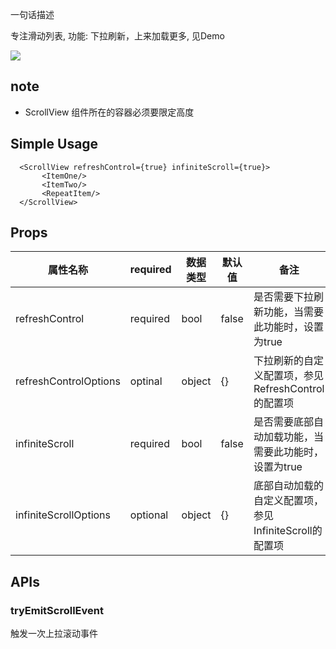 
一句话描述

专注滑动列表, 功能: 下拉刷新，上来加载更多, 见Demo

![](https://img.alicdn.com/tps/TB1WtTVLXXXXXbbXVXXXXXXXXXX-387-521.gif)

## note

- ScrollView 组件所在的容器必须要限定高度

## Simple Usage

```
  <ScrollView refreshControl={true} infiniteScroll={true}>
       <ItemOne/>
       <ItemTwo/>
       <RepeatItem/>
  </ScrollView>

```


## Props

|属性名称|required|数据类型|默认值|备注|
|---|---|---|---|---|
|refreshControl|required|bool|false| 是否需要下拉刷新功能，当需要此功能时，设置为true |
|refreshControlOptions|optinal|object|{}|下拉刷新的自定义配置项，参见RefreshControl的配置项|
|infiniteScroll|required|bool|false| 是否需要底部自动加载功能，当需要此功能时，设置为true |
|infiniteScrollOptions|optional|object|{}|底部自动加载的自定义配置项，参见InfiniteScroll的配置项|



## APIs

### tryEmitScrollEvent
触发一次上拉滚动事件



